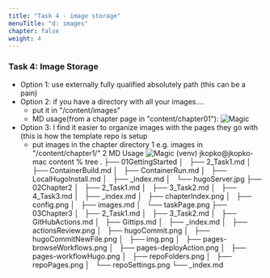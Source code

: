 ```yaml
---
title: "Task 4 - image storage"
menuTitle: "d: images"
chapter: false
weight: 4
---
```


### Task 4: Image Storage

- Option 1: use externally fully qualified absolutely path (this can be a pain)
- Option 2: if you have a directory with all your images.... 
  - put it in "/content/images"
  - MD usage(from a chapter page in "content/chapter01"): ![Magic](../images/magic.gif)
- Option 3:  I find it easier to organize images with the pages they go with (this is how the template repo is setup
  - put images in the chapter directory
        1	e.g. images in "/content/chapter1/"
        2	MD Usage ![Magic](magic.git)
  (venv) jkopko@jkopko-mac content % tree
.
├── 01GettingStarted
│   ├── 2_Task1.md
│   ├── ContainerBuild.md
│   ├── ContainerRun.md
│   ├── LocalHugoInstall.md
│   ├── _index.md
│   └── hugoServer.jpg
├── 02Chapter2
│   ├── 2_Task1.md
│   ├── 3_Task2.md
│   ├── 4_Task3.md
│   ├── _index.md
│   ├── chapterIndex.png
│   ├── config.png
│   ├── images.md
│   └── taskPage.png
├── 03Chapter3
│   ├── 2_Task1.md
│   ├── 3_Task2.md
│   ├── GitHubActions.md
│   ├── Gittips.md
│   ├── _index.md
│   ├── actionsReview.png
│   ├── hugoCommit.png
│   ├── hugoCommitNewFile.png
│   ├── img.png
│   ├── pages-browseWorkflows.png
│   ├── pages-deployAction.png
│   ├── pages-workflowHugo.png
│   ├── repoFolders.png
│   ├── repoPages.png
│   └── repoSettings.png
└── _index.md
